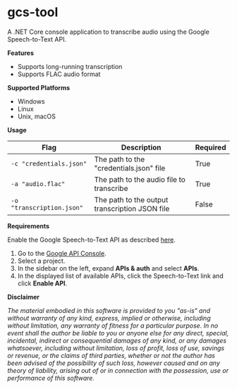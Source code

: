 # gcs-tool
A .NET Core console application to transcribe audio using the Google Speech-to-Text API.

**Features**
- Supports long-running transcription
- Supports FLAC audio format

**Supported Platforms**
- Windows
- Linux
- Unix, macOS

**Usage**

|Flag|Description|Required|
|---|---|---|
|`-c "credentials.json"`|The path to the "credentials.json" file|True|
|`-a "audio.flac"`|The path to the audio file to transcribe|True|
|`-o "transcription.json"`|The path to the output transcription JSON file|False|

**Requirements**

Enable the Google Speech-to-Text API as described [here](https://cloud.google.com/speech-to-text/docs).

1. Go to the [Google API Console](https://console.developers.google.com/).
2. Select a project.
3. In the sidebar on the left, expand **APIs & auth** and select **APIs**.
4. In the displayed list of available APIs, click the Speech-to-Text link and click **Enable API**.


**Disclaimer**

*The material embodied in this software is provided to you "as-is" and without warranty of any kind, express, implied or otherwise, including without limitation, any warranty of fitness for a particular purpose. In no event shall the author be liable to you or anyone else for any direct, special, incidental, indirect or consequential damages of any kind, or any damages whatsoever, including without limitation, loss of profit, loss of use, savings or revenue, or the claims of third parties, whether or not the author has been advised of the possibility of such loss, however caused and on any theory of liability, arising out of or in connection with the possession, use or performance of this software.*
